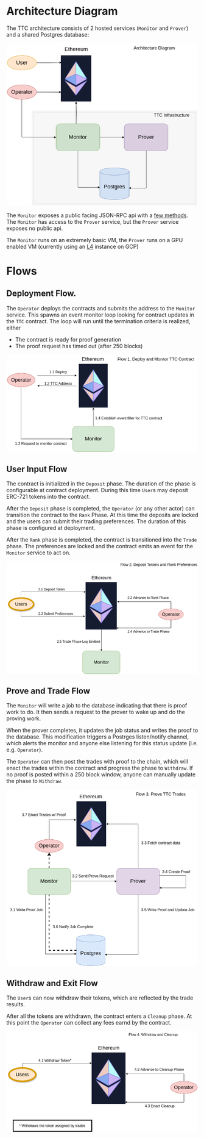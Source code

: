# Architecture Diagram
The TTC architecture consists of 2 hosted services (`Monitor` and `Prover`) and a shared Postgres database:

<p align="center">
  <img src="./architecture.drawio.png" width="500" title="hover text">
</p>

The `Monitor` exposes a public facing JSON-RPC api with a [few methods](./monitor/api/src/rpc.rs). The `Monitor` has
access to the `Prover` service, but the `Prover` service exposes no public api.

The `Monitor` runs on an extremely basic VM, the `Prover` runs on a GPU enabled VM 
(currently using an [L4](https://www.nvidia.com/en-us/data-center/l4/) instance on GCP)


# Flows

## Deployment Flow.

The `Operator` deploys the contracts and submits the address to the `Monitor` service. This spawns an event monitor loop looking for
contract updates in the `TTC` contract. The loop will run until the termination criteria is realized, either
 - The contract is ready for proof generation
 - The proof request has timed out (after 250 blocks)

<p align="center">
  <img src="./flow1.drawio.png" width="500" title="hover text">
</p>

## User Input Flow

The contract is initialized in the `Deposit` phase. The duration of the phase is configurable at contract deployment. During this time
`User`s may deposit ERC-721 tokens into the contract. 

After the `Deposit` phase is completed, the `Operator` (or any other actor) can transition the contract to the `Rank` Phase. 
At this time the deposits are locked and the users can submit their trading preferences. The duration of this phase is configured 
at deployment.

After the `Rank` phase is completed, the contract is transitioned into the `Trade` phase. The preferences are locked and the contract
emits an event for the `Monitor` service to act on.

<p align="center">
  <img src="./flow2.drawio.png" width="500" title="hover text">
</p>

## Prove and Trade Flow

The `Monitor` will write a job to the database indicating that there is proof work to do. It then sends a request to the prover to
wake up and do the proving work.

When the prover completes, it updates the job status and writes the proof to the database. This modification triggers a Postrges 
listen/notify channel, which alerts the monitor and anyone else listening for this status update (i.e. e.g. `Operator`). 

The `Operator` can then post the trades with proof to the chain, which will enact the trades within the contract and progress the phase
to `Withdraw`. If no proof is posted within a 250 block window, anyone can manually update the phase to `Withdraw`.

<p align="center">
  <img src="./flow3.drawio.png" width="500" title="hover text">
</p>

## Withdraw and Exit Flow

The `User`s can now withdraw their tokens, which are reflected by the trade results. 

After all the tokens are withdrawn, the contract enters a `Cleanup` phase. At this point the `Operator` can collect 
any fees earnd by the contract.

<p align="center">
  <img src="./flow4.drawio.png" width="500" title="hover text">
</p>
